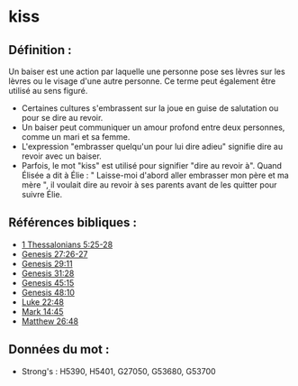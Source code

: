 # kiss

## Définition :

Un baiser est une action par laquelle une personne pose ses lèvres sur les lèvres ou le visage d'une autre personne. Ce terme peut également être utilisé au sens figuré.

* Certaines cultures s'embrassent sur la joue en guise de salutation ou pour se dire au revoir.
* Un baiser peut communiquer un amour profond entre deux personnes, comme un mari et sa femme.
* L'expression "embrasser quelqu'un pour lui dire adieu" signifie dire au revoir avec un baiser.
* Parfois, le mot "kiss" est utilisé pour signifier "dire au revoir à". Quand Élisée a dit à Élie : " Laisse-moi d'abord aller embrasser mon père et ma mère ", il voulait dire au revoir à ses parents avant de les quitter pour suivre Élie.

## Références bibliques :

* [1 Thessalonians 5:25-28](rc://en/tn/help/1th/05/25)
* [Genesis 27:26-27](rc://en/tn/help/gen/27/26)
* [Genesis 29:11](rc://en/tn/help/gen/29/11)
* [Genesis 31:28](rc://en/tn/help/gen/31/28)
* [Genesis 45:15](rc://en/tn/help/gen/45/15)
* [Genesis 48:10](rc://en/tn/help/gen/48/10)
* [Luke 22:48](rc://en/tn/help/luk/22/48)
* [Mark 14:45](rc://en/tn/help/mrk/14/45)
* [Matthew 26:48](rc://en/tn/help/mat/26/48)

## Données du mot :

* Strong's : H5390, H5401, G27050, G53680, G53700
